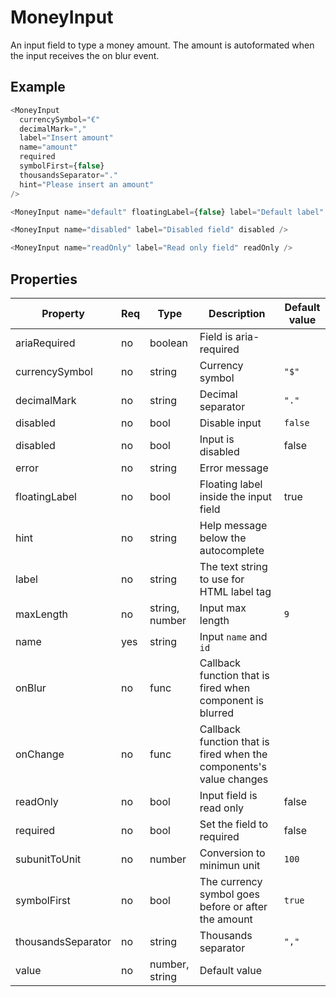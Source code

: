 # MoneyInput

An input field to type a money amount. The amount is autoformated when the input
receives the on blur event.

## Example

```javascript
<MoneyInput
  currencySymbol="€"
  decimalMark=","
  label="Insert amount"
  name="amount"
  required
  symbolFirst={false}
  thousandsSeparator="."
  hint="Please insert an amount"
/>

<MoneyInput name="default" floatingLabel={false} label="Default label" />

<MoneyInput name="disabled" label="Disabled field" disabled />

<MoneyInput name="readOnly" label="Read only field" readOnly />
```

## Properties

| Property           | Req | Type           | Description                                                         | Default value |
| ------------------ | --- | -------------- | ------------------------------------------------------------------- | ------------- |
| ariaRequired       | no  | boolean        | Field is aria-required                                              |               |
| currencySymbol     | no  | string         | Currency symbol                                                     | `"$"`         |
| decimalMark        | no  | string         | Decimal separator                                                   | `"."`         |
| disabled           | no  | bool           | Disable input                                                       | `false`       |
| disabled           | no  | bool           | Input is disabled                                                   | false         |
| error              | no  | string         | Error message                                                       |               |
| floatingLabel      | no  | bool           | Floating label inside the input field                               | true          |
| hint               | no  | string         | Help message below the autocomplete                                 |               |
| label              | no  | string         | The text string to use for HTML label tag                           |               |
| maxLength          | no  | string, number | Input max length                                                    | `9`           |
| name               | yes | string         | Input `name` and `id`                                               |               |
| onBlur             | no  | func           | Callback function that is fired when component is blurred           |               |
| onChange           | no  | func           | Callback function that is fired when the components's value changes |               |
| readOnly           | no  | bool           | Input field is read only                                            | false         |
| required           | no  | bool           | Set the field to required                                           | false         |
| subunitToUnit      | no  | number         | Conversion to minimun unit                                          | `100`         |
| symbolFirst        | no  | bool           | The currency symbol goes before or after the amount                 | `true`        |
| thousandsSeparator | no  | string         | Thousands separator                                                 | `","`         |
| value              | no  | number, string | Default value                                                       |               |
